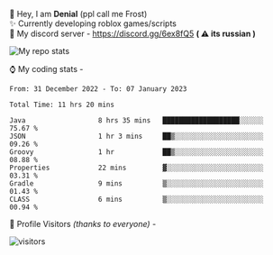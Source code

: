 🤚 Hey, I am **Denial** (ppl call me Frost)  
✨ Currently developing roblox games/scripts  
💎  My discord server - https://discord.gg/6ex8fQ5 **( ⚠ its russian )**  

<img alt="My repo stats" src="https://github-readme-stats.vercel.app/api?username=FrostX-Official&show_icons=true&theme=radical">

⌚ My coding stats -

<!--START_SECTION:waka-->

```text
From: 31 December 2022 - To: 07 January 2023

Total Time: 11 hrs 20 mins

Java                  8 hrs 35 mins   ███████████████████░░░░░░   75.67 %
JSON                  1 hr 3 mins     ██▒░░░░░░░░░░░░░░░░░░░░░░   09.26 %
Groovy                1 hr            ██▒░░░░░░░░░░░░░░░░░░░░░░   08.88 %
Properties            22 mins         ▓░░░░░░░░░░░░░░░░░░░░░░░░   03.31 %
Gradle                9 mins          ▒░░░░░░░░░░░░░░░░░░░░░░░░   01.43 %
CLASS                 6 mins          ▒░░░░░░░░░░░░░░░░░░░░░░░░   00.94 %
```

<!--END_SECTION:waka-->

🧥 Profile Visitors *(thanks to everyone)* -  
  
![visitors](https://visitor-badge.glitch.me/badge?page_id=FrostX-Official.FrostX-Official)
